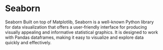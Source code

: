 # Seaborn
Seaborn Built on top of Matplotlib, Seaborn is a well-known Python library for data visualization that offers a user-friendly interface for producing visually appealing and informative statistical graphics. It is designed to work with Pandas dataframes, making it easy to visualize and explore data quickly and effectively.
